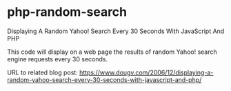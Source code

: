 # php-random-search
Displaying A Random Yahoo! Search Every 30 Seconds With JavaScript And PHP

This code will display on a web page the results of random Yahoo! search engine requests every 30 seconds.

URL to related blog post: https://www.dougv.com/2006/12/displaying-a-random-yahoo-search-every-30-seconds-with-javascript-and-php/
